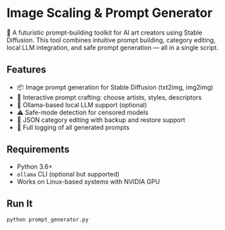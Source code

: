 # Image Scaling & Prompt Generator

🚀 A futuristic prompt-building toolkit for AI art creators using Stable Diffusion. This tool combines intuitive prompt building, category editing, local LLM integration, and safe prompt generation — all in a single script.

## Features
- 📦 Image prompt generation for Stable Diffusion (txt2img, img2img)
- 🎨 Interactive prompt crafting: choose artists, styles, descriptors
- 🧠 Ollama-based local LLM support (optional)
- ⚠️ Safe-mode detection for censored models
- 🔁 JSON category editing with backup and restore support
- 📂 Full logging of all generated prompts

## Requirements
- Python 3.6+
- `ollama` CLI (optional but supported)
- Works on Linux-based systems with NVIDIA GPU

## Run It

```bash
python prompt_generator.py
